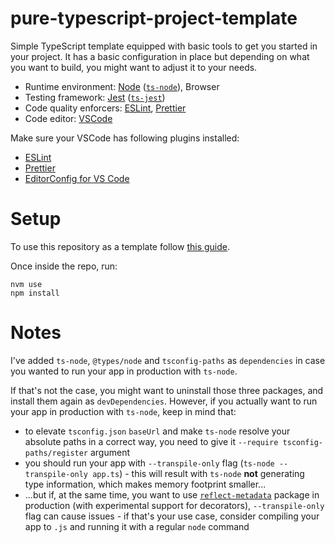 # pure-typescript-project-template

Simple TypeScript template equipped with basic tools to get you started in your project. It has a basic configuration in place but depending on what you want to build, you might want to adjust it to your needs.

- Runtime environment: [Node](https://nodejs.org/en/) ([`ts-node`](https://www.npmjs.com/package/ts-node)), Browser
- Testing framework: [Jest](https://jestjs.io/) ([`ts-jest`](https://www.npmjs.com/package/ts-jest))
- Code quality enforcers: [ESLint](https://eslint.org/), [Prettier](https://prettier.io/)
- Code editor: [VSCode](https://code.visualstudio.com/)

Make sure your VSCode has following plugins installed:
- [ESLint](https://marketplace.visualstudio.com/items?itemName=dbaeumer.vscode-eslint)
- [Prettier](https://marketplace.visualstudio.com/items?itemName=esbenp.prettier-vscode)
- [EditorConfig for VS Code](https://marketplace.visualstudio.com/items?itemName=EditorConfig.EditorConfig)

# Setup

To use this repository as a template follow [this guide](https://docs.github.com/en/github/creating-cloning-and-archiving-repositories/creating-a-repository-on-github/creating-a-repository-from-a-template).

Once inside the repo, run:

```shell
nvm use
npm install
```

# Notes

I've added `ts-node`, `@types/node` and `tsconfig-paths` as `dependencies` in case you wanted to run your app in production with `ts-node`.

If that's not the case, you might want to uninstall those three packages, and install them again as `devDependencies`. However, if you actually want to run your app in production with `ts-node`, keep in mind that:

- to elevate `tsconfig.json` `baseUrl` and make `ts-node` resolve your absolute paths in a correct way, you need to give it `--require tsconfig-paths/register` argument
- you should run your app with `--transpile-only` flag (`ts-node --transpile-only app.ts`) - this will result with `ts-node` **not** generating type information, which makes memory footprint smaller...
- ...but if, at the same time, you want to use [`reflect-metadata`](https://www.npmjs.com/package/reflect-metadata) package in production (with experimental support for decorators), `--transpile-only` flag can cause issues - if that's your use case, consider compiling your app to `.js` and running it with a regular `node` command

